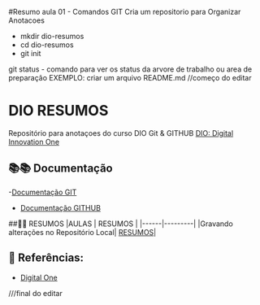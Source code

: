 #Resumo aula 01 - Comandos GIT
Cria um repositorio para Organizar Anotacoes
- mkdir dio-resumos
- cd dio-resumos
- git init

git status - comando para ver os status da arvore de trabalho ou area de preparação
EXEMPLO: criar um arquivo README.md
//começo do editar
# DIO RESUMOS

Repositório para anotaçoes do curso DIO Git & GITHUB
[DIO: Digital Innovation One](https://www.dio.me/)

## 📚📚 Documentação
-[Documentação GIT](https://git-scm.com/docs/git/pt_BR)

- [Documentação GITHUB](https://docs.github.com/pt)

##💾💾 RESUMOS
|AULAS | RESUMOS |
|------|---------|
|Gravando alterações no Repositório Local| [RESUMOS]()|

## 🔎 Referências:

- [Digital One](https://www.dio.me/)

///final do editar
